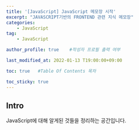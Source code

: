 ```yaml
---
title: '[JavaScript] JavaScript 메모장 시작' 
excerpt: "JAVASCRIPT기반의 FRONTEND 관련 지식 메모장"
categories:
    - JavaScript
tag:
    - JavaScript

author_profile: true    #작성자 프로필 출력 여부

last_modified_at: 2022-01-13 T19:00:00+09:00

toc: true   #Table Of Contents 목차 

toc_sticky: true
---
```


## Intro
JavaScript에 대해 알게된 것들을 정리하는 공간입니다.
